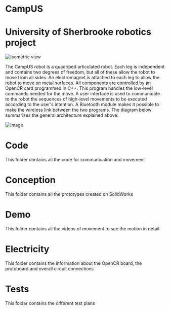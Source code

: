 # CampUS

# University of Sherbrooke robotics project
  
  ![Isometric view](https://user-images.githubusercontent.com/98042679/154827627-ff07e487-ea2e-4c38-a949-d4acb07813e9.JPG)
  
The CampUS robot is a quadriped articulated robot. Each leg is independent and contains two degrees of freedom, but all of these allow the robot to move from all sides.   An electromagnet is attached to each leg to allow the robot to move on metal surfaces. All components are controlled by an OpenCR card programmed in C++. This program handles the low-level commands needed for the move. A user interface is used to communicate to the robot the sequences of high-level movements to be executed according to the user's intention. A Bluetooth module makes it possible to make the wireless link between the two programs. The diagram below summarizes the general architecture explained above:
 
 ![image](https://user-images.githubusercontent.com/61423054/162639223-134e0a69-dd2f-4870-b7c9-a94922945497.png)


# Code

  This folder contains all the code for communication and movement
  
# Conception 

  This folder contains all the prototypes created on SolidWorks

# Demo 

  This folder contains all the videos of movement to see the motion in detail
  
# Electricity

  This folder contains the information about the OpenCR board, the protoboard and overall circuit   connections
  
# Tests

  This folder contains the different test plans 


